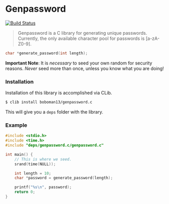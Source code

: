 Genpassword
=====
[![Build Status](https://travis-ci.org/boboman13/genpassword.c.svg?branch=master)](https://travis-ci.org/boboman13/genpassword.c)

> Genpassword is a C library for generating unique passwords. Currently, the only available character pool for passwords is [a-zA-Z0-9].

```c
char *generate_password(int length);
```

**Important Note**: It is *necessary* to seed your own random for security reasons. *Never* seed more than once, unless you know what you are doing!

### Installation
Installation of this library is accomplished via CLib.
```bash
$ clib install boboman13/genpassword.c
```
This will give you a `deps` folder with the library.

### Example
```c
#include <stdio.h>
#include <time.h>
#include "deps/genpassword.c/genpassword.c"

int main() {
	// This is where we seed.
	srand(time(NULL));

	int length = 10;
	char *password = generate_password(length);

	printf("%s\n", password);
	return 0;
}

```